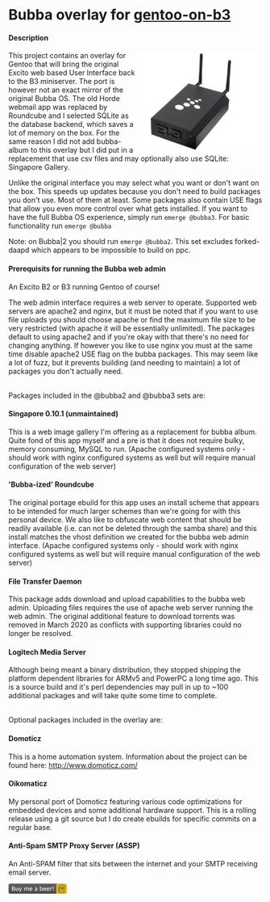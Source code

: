 
# Bubba overlay for [gentoo-on-b3](https://github.com/sakaki-/gentoo-on-b3/)

#### Description

<img src="https://raw.githubusercontent.com/gordonb3/cache/master/Bubba/Excito-B3.jpg" alt="Excito B3" width="250px" align="right"/>
This project contains an overlay for Gentoo that will bring the original Excito web based User Interface back to the B3 miniserver. The port is however not an exact mirror of the original Bubba OS. The old Horde webmail app was replaced by Roundcube and I selected SQLite as the database backend, which saves a lot of memory on the box. For the same reason I did not add bubba-album to this overlay but I did put in a replacement that use csv files and may optionally also use SQLite: Singapore Gallery.

Unlike the original interface you may select what you want or don't want on the box. This speeds up updates because you don't need to build packages you don't use. Most of them at least. Some packages also contain USE flags that allow you even more control over what gets installed. If you want to have the full Bubba OS experience, simply run `emerge @bubba3`. For basic functionality run `emerge @bubba`

Note: on Bubba|2 you should run `emerge @bubba2`. This set excludes forked-daapd which appears to be impossible to build on ppc.

#### Prerequisits for running the Bubba web admin
An Excito B2 or B3 running Gentoo of course!

The web admin interface requires a web server to operate. Supported web servers are apache2 and nginx, but it must be noted that if you want to use file uploads you should choose apache or find the maximum file size to be very restricted (with apache it will be essentially unlimited). The packages default to using apache2 and if you're okay with that there's no need for changing anything. If however you like to use nginx you must at the same time disable apache2 USE flag on the bubba packages. This may seem like a lot of fuzz, but it prevents building (and needing to maintain) a lot of packages you don't actually need.

<p><br>Packages included in the @bubba2 and @bubba3 sets are:</p>

#### Singapore 0.10.1 (unmaintained)
This is a web image gallery I'm offering as a replacement for bubba album. Quite fond of this app myself and a pre is that it does not require bulky, memory consuming, MySQL to run.
(Apache configured systems only - should work with nginx configured systems as well but will require manual configuration of the web server)

#### 'Bubba-ized' Roundcube
The original portage ebuild for this app uses an install scheme that appears to be intended for much larger schemes than we're going for with this personal device. We also like to obfuscate web content that should be readily available (i.e. can not be deleted through the samba share) and this install matches the vhost definition we created for the bubba web admin interface.
(Apache configured systems only - should work with nginx configured systems as well but will require manual configuration of the web server)

#### File Transfer Daemon
This package adds download and upload capabilities to the bubba web admin. Uploading files requires the use of apache web server running the web admin. The original additional feature to download torrents was removed in March 2020 as conflicts with supporting libraries could no longer be resolved.

#### Logitech Media Server
Although being meant a binary distribution, they stopped shipping the platform dependent libraries for ARMv5 and PowerPC a long time ago. This is a source build and it's perl dependencies may pull in up to ~100 additional packages and will take quite some time to complete.

<p><br>Optional packages included in the overlay are:</p>

#### Domoticz
This is a home automation system. Information about the project can be found here: http://www.domoticz.com/

#### Oikomaticz
My personal port of Domoticz featuring various code optimizations for embedded devices and some additional hardware support. This is a rolling release using a git source but I do create ebuilds for specific commits on a regular base.

#### Anti-Spam SMTP Proxy Server (ASSP)
An Anti-SPAM filter that sits between the internet and your SMTP receiving email server.

[![Buy me a beer!](https://raw.githubusercontent.com/gordonb3/cache/master/Algemeen/Buy%20me%20a%20beer!.png)](https://www.paypal.com/donate/?hosted_button_id=USJR8BWKEAEAL)

